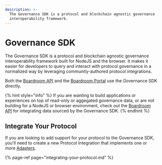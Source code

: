 ```yaml
---
description: >-
  The Governance SDK is a protocol and blockchain agnostic governance
  interoperability framework.
---
```


# Governance SDK

The Governance SDK is a protocol and blockchain agnostic governance interoperability framework built for NodeJS and the browser. It makes it easier for developers to query and interact with protocol governance in a normalized way by leveraging community-authored protocol integrations.

Both the [Boardroom API](../boardroom-api/boardroom-api.md) and the [Boardroom Portal](https://app.boardroom.info) use the Governance SDK directly.

{% hint style="info" %}
If you are wanting to build applications or experiences on top of read-only or aggegated governance data, or are not building for a NodeJS or browser environment, check out the [Boardroom API](../boardroom-api/boardroom-api.md) for integrating data sourced by the Governance SDK.
{% endhint %}

## Integrate Your Protocol

If you are looking to add support for your protocol to the Governance SDK, you'll need to create a new Protocol Integration that implements one or more [Adapters](adapters/).

{% page-ref page="integrating-your-protocol.md" %}







